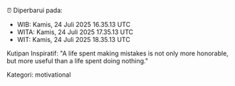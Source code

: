 ⏰ Diperbarui pada:
- WIB: Kamis, 24 Juli 2025 16.35.13 UTC
- WITA: Kamis, 24 Juli 2025 17.35.13 UTC
- WIT: Kamis, 24 Juli 2025 18.35.13 UTC

Kutipan Inspiratif:
"A life spent making mistakes is not only more honorable, but more useful than a life spent doing nothing."


Kategori: motivational

